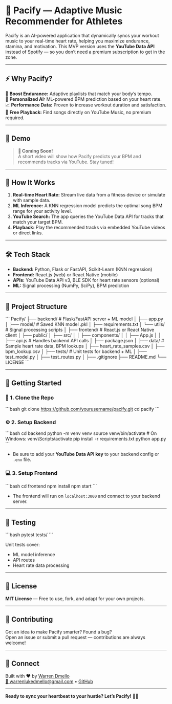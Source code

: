 
# 🎵 Pacify — Adaptive Music Recommender for Athletes

Pacify is an AI-powered application that dynamically syncs your workout music to your real-time heart rate, helping you maximize endurance, stamina, and motivation. This MVP version uses the **YouTube Data API** instead of Spotify — so you don’t need a premium subscription to get in the zone.

---

## ⚡️ Why Pacify?

🚀 **Boost Endurance:** Adaptive playlists that match your body’s tempo.  
🎯 **Personalized AI:** ML-powered BPM prediction based on your heart rate.  
📈 **Performance Data:** Proven to increase workout duration and satisfaction.  
🎵 **Free Playback:** Find songs directly on YouTube Music, no premium required.

---

## 📸 Demo

> **🚧 Coming Soon!**  
> A short video will show how Pacify predicts your BPM and recommends tracks via YouTube. Stay tuned!

---

## 🧠 How It Works

1. **Real-time Heart Rate:** Stream live data from a fitness device or simulate with sample data.
2. **ML Inference:** A KNN regression model predicts the optimal song BPM range for your activity level.
3. **YouTube Search:** The app queries the YouTube Data API for tracks that match your target BPM.
4. **Playback:** Play the recommended tracks via embedded YouTube videos or direct links.

---

## 🛠️ Tech Stack

- **Backend:** Python, Flask or FastAPI, Scikit-Learn (KNN regression)
- **Frontend:** React.js (web) or React Native (mobile)
- **APIs:** YouTube Data API v3, BLE SDK for heart rate sensors (optional)
- **ML:** Signal processing (NumPy, SciPy), BPM prediction

---

## 📂 Project Structure

\`\`\`
Pacify/
├── backend/           # Flask/FastAPI server + ML model
│   ├── app.py
│   ├── model/         # Saved KNN model .pkl
│   ├── requirements.txt
│   └── utils/         # Signal processing scripts
│
├── frontend/          # React.js or React Native client
│   ├── public/
│   ├── src/
│   │   ├── components/
│   │   ├── App.js
│   │   ├── api.js     # Handles backend API calls
│   ├── package.json
│
├── data/              # Sample heart rate data, BPM lookups
│   ├── heart_rate_samples.csv
│   ├── bpm_lookup.csv
│
├── tests/             # Unit tests for backend + ML
│   ├── test_model.py
│   ├── test_routes.py
│
├── .gitignore
├── README.md
└── LICENSE
\`\`\`

---

## 🚀 Getting Started

### 🔑 1. Clone the Repo

\`\`\`bash
git clone https://github.com/yourusername/pacify.git
cd pacify
\`\`\`

### ⚙️ 2. Setup Backend

\`\`\`bash
cd backend
python -m venv venv
source venv/bin/activate  # On Windows: venv\Scripts\activate
pip install -r requirements.txt
python app.py
\`\`\`

- Be sure to add your **YouTube Data API key** to your backend config or `.env` file.

### 💻 3. Setup Frontend

\`\`\`bash
cd frontend
npm install
npm start
\`\`\`

- The frontend will run on `localhost:3000` and connect to your backend server.

---

## 🧪 Testing

\`\`\`bash
pytest tests/
\`\`\`

Unit tests cover:
- ML model inference
- API routes
- Heart rate data processing

---

## 📜 License

**MIT License** — Free to use, fork, and adapt for your own projects.

---

## 🤝 Contributing

Got an idea to make Pacify smarter? Found a bug?  
Open an issue or submit a pull request — contributions are always welcome!

---

## 🙌 Connect

Built with ❤️ by [Warren Dmello](https://www.linkedin.com/in/warrenlukedmello)  
[📧 warrenlukedmello@gmail.com](mailto:warrenlukedmello@gmail.com) • [GitHub](https://github.com/Warren2005)

---

**Ready to sync your heartbeat to your hustle? Let’s Pacify!** 🎵🔥
